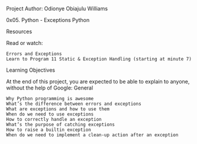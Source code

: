 Project Author: Odionye Obiajulu Williams

0x05. Python - Exceptions
Python

 

Resources

Read or watch:

    Errors and Exceptions
    Learn to Program 11 Static & Exception Handling (starting at minute 7)

Learning Objectives

At the end of this project, you are expected to be able to explain to anyone, without the help of Google:
General

    Why Python programming is awesome
    What’s the difference between errors and exceptions
    What are exceptions and how to use them
    When do we need to use exceptions
    How to correctly handle an exception
    What’s the purpose of catching exceptions
    How to raise a builtin exception
    When do we need to implement a clean-up action after an exception

